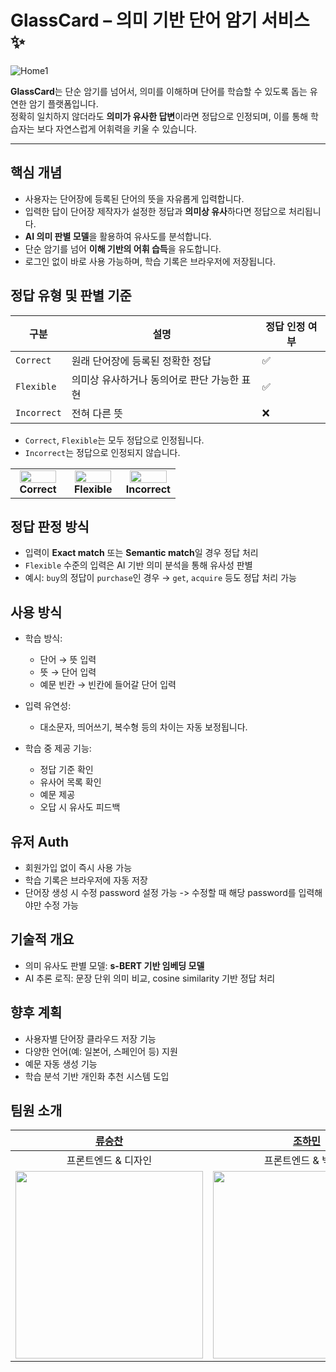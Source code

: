 # GlassCard – 의미 기반 단어 암기 서비스 ✨
![Home1](https://github.com/user-attachments/assets/175e1127-31ac-479c-bb54-a6a4de6390ad)

**GlassCard**는 단순 암기를 넘어서, 의미를 이해하며 단어를 학습할 수 있도록 돕는 유연한 암기 플랫폼입니다.  
정확히 일치하지 않더라도 **의미가 유사한 답변**이라면 정답으로 인정되며, 이를 통해 학습자는 보다 자연스럽게 어휘력을 키울 수 있습니다.

---

## 핵심 개념
 
- 사용자는 단어장에 등록된 단어의 뜻을 자유롭게 입력합니다.
- 입력한 답이 단어장 제작자가 설정한 정답과 **의미상 유사**하다면 정답으로 처리됩니다.
- **AI 의미 판별 모델**을 활용하여 유사도를 분석합니다.
- 단순 암기를 넘어 **이해 기반의 어휘 습득**을 유도합니다.
- 로그인 없이 바로 사용 가능하며, 학습 기록은 브라우저에 저장됩니다.


## 정답 유형 및 판별 기준

| 구분       | 설명                                      | 정답 인정 여부 |
|------------|-------------------------------------------|----------------|
| `Correct`  | 원래 단어장에 등록된 정확한 정답          | ✅              |
| `Flexible` | 의미상 유사하거나 동의어로 판단 가능한 표현 | ✅              |
| `Incorrect`| 전혀 다른 뜻                              | ❌              |

- `Correct`, `Flexible`는 모두 정답으로 인정됩니다.
- `Incorrect`는 정답으로 인정되지 않습니다.
<table width="100%">
  <tr>
    <td align="center" width="33%">
      <img src="https://github.com/user-attachments/assets/b1b4068d-395a-4d63-8c14-4d8491b0a921" width="90%" /><br/>
      <strong>Correct</strong>
    </td>
    <td align="center" width="33%">
      <img src="https://github.com/user-attachments/assets/9103695e-2e0e-468e-9132-838f9277e3c4" width="90%" /><br/>
      <strong>Flexible</strong>
    </td>
    <td align="center" width="33%">
      <img src="https://github.com/user-attachments/assets/9b0ab61e-808e-4cf4-9377-495c06336f4b" width="90%" /><br/>
      <strong>Incorrect</strong>
    </td>
  </tr>
</table>


## 정답 판정 방식

- 입력이 **Exact match** 또는 **Semantic match**일 경우 정답 처리
- `Flexible` 수준의 입력은 AI 기반 의미 분석을 통해 유사성 판별
- 예시: `buy`의 정답이 `purchase`인 경우 → `get`, `acquire` 등도 정답 처리 가능


## 사용 방식

- 학습 방식:  
  - 단어 → 뜻 입력  
  - 뜻 → 단어 입력
  - 예문 빈칸 → 빈칸에 들어갈 단어 입력

- 입력 유연성:  
  - 대소문자, 띄어쓰기, 복수형 등의 차이는 자동 보정됩니다.

- 학습 중 제공 기능:  
  - 정답 기준 확인
  - 유사어 목록 확인 
  - 예문 제공
  - 오답 시 유사도 피드백


## 유저 Auth

- 회원가입 없이 즉시 사용 가능
- 학습 기록은 브라우저에 자동 저장
- 단어장 생성 시 수정 password 설정 가능 -> 수정할 때 해당 password를 입력해야만 수정 가능


## 기술적 개요

- 의미 유사도 판별 모델: **s-BERT 기반 임베딩 모델**
- AI 추론 로직: 문장 단위 의미 비교, cosine similarity 기반 정답 처리


## 향후 계획

- 사용자별 단어장 클라우드 저장 기능
- 다양한 언어(예: 일본어, 스페인어 등) 지원
- 예문 자동 생성 기능
- 학습 분석 기반 개인화 추천 시스템 도입


## 팀원 소개
|[류승찬](https://github.com/winshine0326)|[조하민](https://github.com/Hxmxx)|
|:---:|:---:|
|프론트엔드 & 디자인|프론트엔드 & 백엔드|
|<img src="https://github.com/user-attachments/assets/4d636456-d599-42da-83bb-8b0adb86cddb" width="300px" />|<img src="https://github.com/user-attachments/assets/db4117b4-930d-4b80-a58d-8393fe84734a" width="300px" />|





